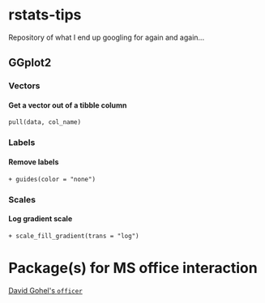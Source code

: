 # rstats-tips
Repository of what I end up googling for again and again...

## GGplot2
### Vectors
#### Get a vector out of a tibble column
`pull(data, col_name)`
### Labels
#### Remove labels
`+ guides(color = "none")`
### Scales
#### Log gradient scale
`+ scale_fill_gradient(trans = "log")`

# Package(s) for MS office interaction
[David Gohel's `officer`](https://davidgohel.github.io/officer/)


